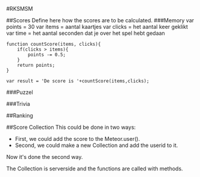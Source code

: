 #RKSMSM

##Scores
Define here how the scores are to be calculated.
###Memory
	var points = 30
	var items = aantal kaartjes
	var clicks = het aantal keer geklikt
	var time = het aantal seconden dat je over het spel hebt gedaan
	
	function countScore(items, clicks){
		if(clicks > items){
			points -= 0.5;
		}
		return points;
	}
	
	var result = 'De score is '+countScore(items,clicks);
###Puzzel

###Trivia

##Ranking

##Score Collection
This could be done in two ways:

- First, we could add the score to the Meteor.user().
- Second, we could make a new Collection and add the userid to it.

Now it's done the second way.

The Collection is serverside and the functions are called with methods.
